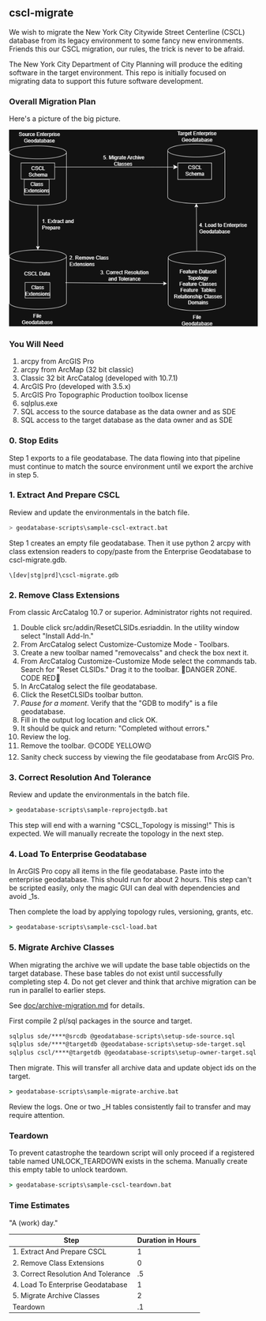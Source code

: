 ## cscl-migrate

We wish to migrate the New York City Citywide Street Centerline (CSCL) database from its legacy environment to some fancy new environments. Friends this our CSCL migration, our rules, the trick is never to be afraid.

The New York City Department of City Planning will produce the editing software in the target environment.  This repo is initially focused on migrating data to support this future software development.

### Overall Migration Plan

Here's a picture of the big picture.

![big picture](doc/bigpicture.png)

### You Will Need

1. arcpy from ArcGIS Pro 
2. arcpy from ArcMap (32 bit classic)
3. Classic 32 bit ArcCatalog (developed with 10.7.1)
4. ArcGIS Pro (developed with 3.5.x)
5. ArcGIS Pro Topographic Production toolbox license
6. sqlplus.exe
7. SQL access to the source database as the data owner and as SDE
8. SQL access to the target database as the data owner and as SDE


### 0. Stop Edits

Step 1 exports to a file geodatabase. The data flowing into that pipeline must continue to match the source environment until we export the archive in step 5.

### 1. Extract And Prepare CSCL

Review and update the environmentals in the batch file.

```sh
> geodatabase-scripts\sample-cscl-extract.bat
```

Step 1 creates an empty file geodatabase. Then it use python 2 arcpy with class extension readers to copy/paste from the Enterprise Geodatabase to cscl-migrate.gdb. 

    \[dev|stg|prd]\cscl-migrate.gdb

### 2. Remove Class Extensions 

From classic ArcCatalog 10.7 or superior. Administrator rights not required.

1. Double click src/addin/ResetCLSIDs.esriaddin. In the utility window select "Install Add-In."  
2. From ArcCatalog select Customize-Customize Mode - Toolbars. 
3. Create a new toolbar named "removecalss" and check the box next it.
4. From ArcCatalog Customize-Customize Mode select the commands tab.  Search  for "Reset CLSIDs." Drag it to the toolbar.
🔴DANGER ZONE. CODE RED🔴
5. In ArcCatalog select the file geodatabase. 
6. Click the ResetCLSIDs toolbar button.
7. _Pause_ _for_ _a_ _moment_. Verify that the "GDB to modify" is a file geodatabase.
8. Fill in the output log location and click OK.
9. It should be quick and return: "Completed without errors."
10. Review the log. 
11. Remove the toolbar. 🟡CODE YELLOW🟡
12. Sanity check success by viewing the file geodatabase from ArcGIS Pro.

### 3. Correct Resolution And Tolerance

Review and update the environmentals in the batch file.

```bat
> geodatabase-scripts\sample-reprojectgdb.bat
```

This step will end with a warning "CSCL_Topology is missing!" This is expected. We will manually recreate the topology in the next step.

### 4. Load To Enterprise Geodatabase

In ArcGIS Pro copy all items in the file geodatabase. Paste into the enterprise geodatabase. This should run for about 2 hours. This step can't be scripted easily, only the magic GUI can deal with dependencies and avoid _1s.

Then complete the load by applying topology rules, versioning, grants, etc.

```bat
> geodatabase-scripts\sample-cscl-load.bat
```

### 5. Migrate Archive Classes

When migrating the archive we will update the base table objectids on the target database. These base tables do not exist until successfully completing step 4.  Do not get clever and think that archive migration can be run in parallel to earlier steps.

See [doc/archive-migration.md](doc/archive-migration.md) for details.

First compile 2 pl/sql packages in the source and target. 

```bat
sqlplus sde/****@srcdb @geodatabase-scripts\setup-sde-source.sql
sqlplus sde/****@targetdb @geodatabase-scripts\setup-sde-target.sql
sqlplus cscl/****@targetdb @geodatabase-scripts\setup-owner-target.sql
```

Then migrate. This will transfer all archive data and update object ids on the target.  

```bat
> geodatabase-scripts\sample-migrate-archive.bat
```

Review the logs. One or two _H tables consistently fail to transfer and may require attention.

### Teardown 

To prevent catastrophe the teardown script will only proceed if a registered table named UNLOCK_TEARDOWN exists in the schema. Manually create this empty table to unlock teardown. 

```bat
> geodatabase-scripts\sample-cscl-teardown.bat
```

### Time Estimates

"A (work) day."

| Step        | Duration in Hours        |
|-------------|--------------------------|
| 1. Extract And Prepare CSCL         | 1 |
| 2. Remove Class Extensions          | 0 |
| 3. Correct Resolution And Tolerance | .5 |
| 4. Load To Enterprise Geodatabase   | 1 |
| 5. Migrate Archive Classes          | 2  |
| Teardown                            | .1 |

